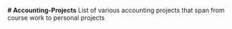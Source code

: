 **# Accounting-Projects**
List of various accounting projects that span from course work to personal projects
